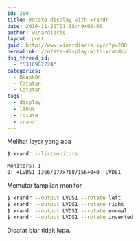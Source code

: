 ```yaml
---
id: 280
title: Rotate display with xrandr
date: 2016-11-20T01:08:49+00:00
author: winardiaris
layout: post
guid: http://www.winardiaris.xyz/?p=280
permalink: /rotate-display-with-xrandr/
dsq_thread_id:
  - "5316902224"
categories:
  - BlankOn
  - Catatan
  - Catetan
tags:
  - display
  - linux
  - rotate
  - xrandr
---
```

Melihat layar yang ada

```bash
$ xrandr --listmonitors

Monitors: 1
0: +LVDS1 1366/277x768/156+0+0  LVDS1
```

Memutar tampilan monitor

```bash
$ xrandr --output LVDS1 --rotate left
$ xrandr --output LVDS1 --rotate right
$ xrandr --output LVDS1 --rotate normal
$ xrandr --output LVDS1 --rotate inverted
```

Dicatat biar tidak lupa.